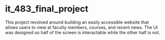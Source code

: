 # it_483_final_project
This project revolved around building an easily accessible website that allows users to view at faculty members, courses, and recent news. The UI was designed so half of the screen is interactable while the other half is not.
